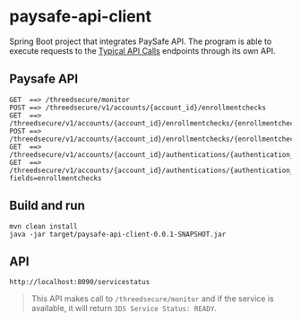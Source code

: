 # paysafe-api-client

Spring Boot project that integrates PaySafe API. The program is able to execute requests to the [Typical API Calls](https://developer.paysafe.com/en/classic-apis/3ds/typical-api-calls/verify-that-the-service-is-accessible/) endpoints through its own API.

## Paysafe API

```
GET  ==> /threedsecure/monitor
POST ==> /threedsecure/v1/accounts/{account_id}/enrollmentchecks
GET  ==> /threedsecure/v1/accounts/{account_id}/enrollmentchecks/{enrollmentcheck_id}
POST ==> /threedsecure/v1/accounts/{account_id}/enrollmentchecks/{enrollmentcheck_id}/authentications
GET  ==> /threedsecure/v1/accounts/{account_id}/authentications/{authentication_id}
GET  ==> /threedsecure/v1/accounts/{account_id}/authentications/{authentication_id}?fields=enrollmentchecks
```

## Build and run

```
mvn clean install
java -jar target/paysafe-api-client-0.0.1-SNAPSHOT.jar
```

## API

```
http://localhost:8090/servicestatus
```

> This API makes call to `/threedsecure/monitor` and if the service is available, it will return `3DS Service Status: READY`.